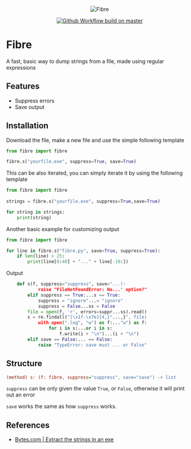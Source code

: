 <p align="center">
  <img src="https://imgur.com/GrTO4y8.png" alt="Fibre" />
</p>
<p align="center">
  <a href="https://discord.gg/79RjTfpzcW" target="_blank">
    <img src="https://img.shields.io/badge/python-3.10-yellow.svg" alt="Github Workflow build on master" />
  </a>
  
# Fibre
A fast, basic way to dump strings from a file, made using regular expressions

## Features
- Suppress errors
- Save output
  
## Installation
Download the file, make a new file and use the simple following template

```py
from fibre import fibre

fibre.s("yourfile.exe", suppress=True, save=True)
```
  
This can be also iterated, you can simply iterate it by using the following template
  
```py
from fibre import fibre
  
strings = fibre.s("yourfile.exe", suppress=True,save=True)

for string in strings:
    print(string)
```
Another basic example for customizing output
```py
from fibre import fibre

for line in fibre.s("fibre.py", save=True, suppress=True):
    if len(line) > 25:
        print(line[0:40] + "..." + line[-10:])
```
Output
```py
    def s(f, suppress="suppress", save="...):
            raise "FileNotFoundError: No...' option?"
        elif suppress == True:...s == True:
            suppress = "ignore"...= "ignore"
            suppress = False...ss = False
        file = open(f, 'r', errors=suppr...ss).read()
        s = re.findall("[\x1f-\x7e]{4,}"...,}", file)
            with open(".log", "w") as f:..."w") as f:
                for i in s:...or i in s:
                    f.write(i + "\n")...(i + "\n")
        elif save == False:... == False:
            raise "TypeError: save must ... or False"
```
  
## Structure
```ini
(method) s: (f: fibre, suppress="suppress", save="save") -> list
```

`suppress` can be only given the value `True`, or `False`, otherwise it will print out an error
  
`save` works the same as how `suppress` works.
  
## References
- [Bytes.com | Extract the strings in an exe](https://bytes.com/topic/python/answers/25257-extract-strings-exe)
